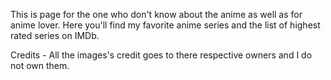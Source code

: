 This is page for the one who don't know about the anime as well as for anime lover. Here you'll find my favorite anime series and the list of highest rated series on IMDb.

Credits - All the images's credit goes to there respective owners and I do not own them.